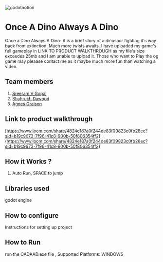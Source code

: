 

![godotnotion](https://github.com/user-attachments/assets/45bfa5c9-7e8a-4e64-bde3-a2db95e0762e)



# Once A Dino Always A Dino
Once a Dino Always A Dino- it is a brief story of a dinosaur fighting it's way back from extinction. Much more twists awaits. I have uploaded my game's full gameplay in LINK TO PRODUCT WALKTHROUGH as my file's size exceedes 25mb and I am unable to upload it. Those who want to Play the og game may pleaase contact me as it maybe much more fun than watching a video.
## Team members
1. [Sreeram V Gopal](https://github.com/SR-005)
2. [Shahrukh Dawood](https://github.com/Shakmoot)
3. [Agnes Graison](https://github.com/Agnesgrey04)
## Link to product walkthrough
[https://www.loom.com/share/4824e187a0f244de83f09823c0fb28ec?sid=b19c9673-7f96-41c8-900b-50f806354ff2](https://www.loom.com/share/4824e187a0f244de83f09823c0fb28ec?sid=b19c9673-7f96-41c8-900b-50f806354ff2)
## How it Works ?
1. Auto Run, SPACE to jump
## Libraries used
godot engine
## How to configure
Instructions for setting up project
## How to Run
run the OADAAD.exe file , 
Supported Platforms: WINDOWS
